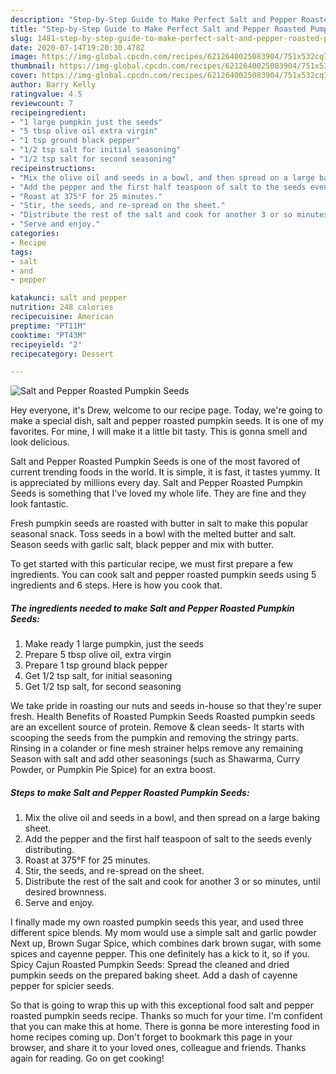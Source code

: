 ```yaml
---
description: "Step-by-Step Guide to Make Perfect Salt and Pepper Roasted Pumpkin Seeds"
title: "Step-by-Step Guide to Make Perfect Salt and Pepper Roasted Pumpkin Seeds"
slug: 1481-step-by-step-guide-to-make-perfect-salt-and-pepper-roasted-pumpkin-seeds
date: 2020-07-14T19:20:30.478Z
image: https://img-global.cpcdn.com/recipes/6212640025083904/751x532cq70/salt-and-pepper-roasted-pumpkin-seeds-recipe-main-photo.jpg
thumbnail: https://img-global.cpcdn.com/recipes/6212640025083904/751x532cq70/salt-and-pepper-roasted-pumpkin-seeds-recipe-main-photo.jpg
cover: https://img-global.cpcdn.com/recipes/6212640025083904/751x532cq70/salt-and-pepper-roasted-pumpkin-seeds-recipe-main-photo.jpg
author: Barry Kelly
ratingvalue: 4.5
reviewcount: 7
recipeingredient:
- "1 large pumpkin just the seeds"
- "5 tbsp olive oil extra virgin"
- "1 tsp ground black pepper"
- "1/2 tsp salt for initial seasoning"
- "1/2 tsp salt for second seasoning"
recipeinstructions:
- "Mix the olive oil and seeds in a bowl, and then spread on a large baking sheet."
- "Add the pepper and the first half teaspoon of salt to the seeds evenly distributing."
- "Roast at 375°F for 25 minutes."
- "Stir, the seeds, and re-spread on the sheet."
- "Distribute the rest of the salt and cook for another 3 or so minutes, until desired brownness."
- "Serve and enjoy."
categories:
- Recipe
tags:
- salt
- and
- pepper

katakunci: salt and pepper 
nutrition: 248 calories
recipecuisine: American
preptime: "PT11M"
cooktime: "PT43M"
recipeyield: "2"
recipecategory: Dessert

---
```



![Salt and Pepper Roasted Pumpkin Seeds](https://img-global.cpcdn.com/recipes/6212640025083904/751x532cq70/salt-and-pepper-roasted-pumpkin-seeds-recipe-main-photo.jpg)

Hey everyone, it's Drew, welcome to our recipe page. Today, we're going to make a special dish, salt and pepper roasted pumpkin seeds. It is one of my favorites. For mine, I will make it a little bit tasty. This is gonna smell and look delicious.

Salt and Pepper Roasted Pumpkin Seeds is one of the most favored of current trending foods in the world. It is simple, it is fast, it tastes yummy. It is appreciated by millions every day. Salt and Pepper Roasted Pumpkin Seeds is something that I've loved my whole life. They are fine and they look fantastic.

Fresh pumpkin seeds are roasted with butter in salt to make this popular seasonal snack. Toss seeds in a bowl with the melted butter and salt. Season seeds with garlic salt, black pepper and mix with butter.


To get started with this particular recipe, we must first prepare a few ingredients. You can cook salt and pepper roasted pumpkin seeds using 5 ingredients and 6 steps. Here is how you cook that.

<!--inarticleads1-->

##### The ingredients needed to make Salt and Pepper Roasted Pumpkin Seeds:

1. Make ready 1 large pumpkin, just the seeds
1. Prepare 5 tbsp olive oil, extra virgin
1. Prepare 1 tsp ground black pepper
1. Get 1/2 tsp salt, for initial seasoning
1. Get 1/2 tsp salt, for second seasoning


We take pride in roasting our nuts and seeds in-house so that they&#39;re super fresh. Health Benefits of Roasted Pumpkin Seeds Roasted pumpkin seeds are an excellent source of protein. Remove &amp; clean seeds- It starts with scooping the seeds from the pumpkin and removing the stringy parts. Rinsing in a colander or fine mesh strainer helps remove any remaining Season with salt and add other seasonings (such as Shawarma, Curry Powder, or Pumpkin Pie Spice) for an extra boost. 

<!--inarticleads2-->

##### Steps to make Salt and Pepper Roasted Pumpkin Seeds:

1. Mix the olive oil and seeds in a bowl, and then spread on a large baking sheet.
1. Add the pepper and the first half teaspoon of salt to the seeds evenly distributing.
1. Roast at 375°F for 25 minutes.
1. Stir, the seeds, and re-spread on the sheet.
1. Distribute the rest of the salt and cook for another 3 or so minutes, until desired brownness.
1. Serve and enjoy.


I finally made my own roasted pumpkin seeds this year, and used three different spice blends. My mom would use a simple salt and garlic powder Next up, Brown Sugar Spice, which combines dark brown sugar, with some spices and cayenne pepper. This one definitely has a kick to it, so if you. Spicy Cajun Roasted Pumpkin Seeds: Spread the cleaned and dried pumpkin seeds on the prepared baking sheet. Add a dash of cayenne pepper for spicier seeds. 

So that is going to wrap this up with this exceptional food salt and pepper roasted pumpkin seeds recipe. Thanks so much for your time. I'm confident that you can make this at home. There is gonna be more interesting food in home recipes coming up. Don't forget to bookmark this page in your browser, and share it to your loved ones, colleague and friends. Thanks again for reading. Go on get cooking!
